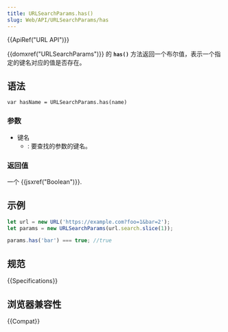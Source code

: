 ```yaml
---
title: URLSearchParams.has()
slug: Web/API/URLSearchParams/has
---
```


{{ApiRef("URL API")}}

{{domxref("URLSearchParams")}} 的 **`has()`** 方法返回一个布尔值，表示一个指定的键名对应的值是否存在。

## 语法

```plain
var hasName = URLSearchParams.has(name)
```

### 参数

- 键名
  - : 要查找的参数的键名。

### 返回值

一个 {{jsxref("Boolean")}}.

## 示例

```js
let url = new URL('https://example.com?foo=1&bar=2');
let params = new URLSearchParams(url.search.slice(1));

params.has('bar') === true; //true
```

## 规范

{{Specifications}}

## 浏览器兼容性

{{Compat}}
